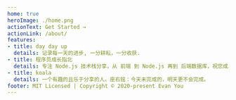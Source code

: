 ```yaml
---
home: true
heroImage: ./home.png
actionText: Get Started →
actionLink: /about/
features:
- title: day day up
  details: 记录每一天的进步, 一分耕耘，一分收获.
- title: 程序员成长指北
  details: 专注 Node.js 技术栈分享，从 前端 到 Node.js 再到 后端数据库，祝您成为优秀的高>级 Node.js 全栈工程师
- title: koala
  details: 一个有趣的且乐于分享的人。座右铭：今天未完成的，明天更不会完成。
footer: MIT Licensed | Copyright © 2020-present Evan You
---
```



